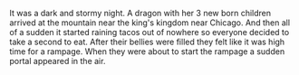 It was a dark and stormy night. A dragon with her 3 new born children arrived at the mountain near the king's kingdom near Chicago. And then all of a sudden it started raining tacos out of nowhere so everyone decided to take a second to eat. After their bellies were filled they felt like it was high time for a rampage. When they were about to start the rampage a sudden portal appeared in the air.